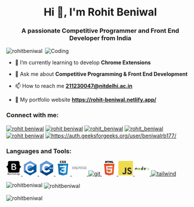 <h1 align="center">Hi 👋, I'm Rohit Beniwal</h1>
<h3 align="center">A passionate Competitive Programmer and Front End Developer from India</h3>
<img align="right" alt="Coding" width="400" src="https://www.lambdatest.com/resources/images/news24.gif">

<p align="left"> <img src="https://komarev.com/ghpvc/?username=rohitbeniwal&label=Profile%20views&color=0e75b6&style=flat" alt="rohitbeniwal" /> </p>


- 🌱 I’m currently learning to develop **Chrome Extensions**

- 💬 Ask me about **Competitive Programming & Front End Development**

- 📫 How to reach me **211230047@nitdelhi.ac.in**

- 🔭 My portfolio website **https://rohit-beniwal.netlify.app/**

<h3 align="left">Connect with me:</h3>
<p align="left">
<a href="https://twitter.com/RohitBe27775585" target="blank"><img align="center" src="https://raw.githubusercontent.com/rahuldkjain/github-profile-readme-generator/master/src/images/icons/Social/twitter.svg" alt="rohit beniwal" height="30" width="40" /></a>
<a href="https://linkedin.com/in/rohit-beniwal-516748224/" target="blank"><img align="center" src="https://raw.githubusercontent.com/rahuldkjain/github-profile-readme-generator/master/src/images/icons/Social/linked-in-alt.svg" alt="rohit beniwal" height="30" width="40" /></a>
<a href="https://www.codechef.com/users/rohit_beniwal" target="blank"><img align="center" src="https://cdn.jsdelivr.net/npm/simple-icons@3.1.0/icons/codechef.svg" alt="rohit_beniwal" height="30" width="40" /></a>
<a href="https://codeforces.com/profile/rohit_beniwal" target="blank"><img align="center" src="https://raw.githubusercontent.com/rahuldkjain/github-profile-readme-generator/master/src/images/icons/Social/codeforces.svg" alt="rohit_beniwal" height="30" width="40" /></a>
<a href="https://www.leetcode.com/beniwalrb177/" target="blank"><img align="center" src="https://raw.githubusercontent.com/rahuldkjain/github-profile-readme-generator/master/src/images/icons/Social/leet-code.svg" alt="rohit beniwal" height="30" width="40" /></a>
<a href="https://auth.geeksforgeeks.org/user/https://auth.geeksforgeeks.org/user/beniwalrb177" target="blank"><img align="center" src="https://raw.githubusercontent.com/rahuldkjain/github-profile-readme-generator/master/src/images/icons/Social/geeks-for-geeks.svg" alt="https://auth.geeksforgeeks.org/user/beniwalrb177/" height="30" width="40" /></a>
</p>

<h3 align="left">Languages and Tools:</h3>
<p align="left"> <a href="https://getbootstrap.com" target="_blank" rel="noreferrer"> <img src="https://raw.githubusercontent.com/devicons/devicon/master/icons/bootstrap/bootstrap-plain-wordmark.svg" alt="bootstrap" width="40" height="40"/> </a> <a href="https://www.cprogramming.com/" target="_blank" rel="noreferrer"> <img src="https://raw.githubusercontent.com/devicons/devicon/master/icons/c/c-original.svg" alt="c" width="40" height="40"/> </a> <a href="https://www.w3schools.com/cpp/" target="_blank" rel="noreferrer"> <img src="https://raw.githubusercontent.com/devicons/devicon/master/icons/cplusplus/cplusplus-original.svg" alt="cplusplus" width="40" height="40"/> </a> <a href="https://www.w3schools.com/css/" target="_blank" rel="noreferrer"> <img src="https://raw.githubusercontent.com/devicons/devicon/master/icons/css3/css3-original-wordmark.svg" alt="css3" width="40" height="40"/> </a> <a href="https://expressjs.com" target="_blank" rel="noreferrer"> <img src="https://raw.githubusercontent.com/devicons/devicon/master/icons/express/express-original-wordmark.svg" alt="express" width="40" height="40"/> </a> <a href="https://git-scm.com/" target="_blank" rel="noreferrer"> <img src="https://www.vectorlogo.zone/logos/git-scm/git-scm-icon.svg" alt="git" width="40" height="40"/> </a> <a href="https://www.w3.org/html/" target="_blank" rel="noreferrer"> <img src="https://raw.githubusercontent.com/devicons/devicon/master/icons/html5/html5-original-wordmark.svg" alt="html5" width="40" height="40"/> </a> <a href="https://developer.mozilla.org/en-US/docs/Web/JavaScript" target="_blank" rel="noreferrer"> <img src="https://raw.githubusercontent.com/devicons/devicon/master/icons/javascript/javascript-original.svg" alt="javascript" width="40" height="40"/> </a> <a href="https://nodejs.org" target="_blank" rel="noreferrer"> <img src="https://raw.githubusercontent.com/devicons/devicon/master/icons/nodejs/nodejs-original-wordmark.svg" alt="nodejs" width="40" height="40"/> </a> <a href="https://tailwindcss.com/" target="_blank" rel="noreferrer"> <img src="https://www.vectorlogo.zone/logos/tailwindcss/tailwindcss-icon.svg" alt="tailwind" width="40" height="40"/> </a> </p>

<p><img align="left" src="https://github-readme-stats.vercel.app/api/top-langs?username=rohitbeniwal&show_icons=true&locale=en&layout=compact" alt="rohitbeniwal" /></p>

<p>&nbsp;<img align="center" src="https://github-readme-stats.vercel.app/api?username=rohitbeniwal&show_icons=true&locale=en" alt="rohitbeniwal" /></p>

<p><img align="center" src="https://github-readme-streak-stats.herokuapp.com/?user=rohitbeniwal&" alt="rohitbeniwal" /></p>


